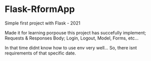 # Flask-RformApp
Simple first project with Flask - 2021 

Made it for learning porpouse this project has succefully implement; Requests & Responses Body; Login, Logout, Model, Forms, etc...

In that time didnt know how to use env very well... So, there isnt requirements of that specific date.

